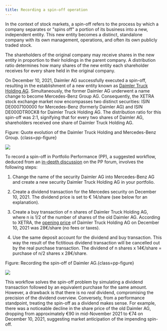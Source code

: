 ```yaml
---
title: Recording a spin-off operation
---
```

In the context of stock markets, a spin-off refers to the process by which a company separates or "spins off" a portion of its business into a new, independent entity. This new entity becomes a distinct, standalone company with its own management, operations, and often its own publicly traded stock.

The shareholders of the original company may receive shares in the new entity in proportion to their holdings in the parent company. A distribution ratio determines how many shares of the new entity each shareholder receives for every share held in the original company.

On December 10, 2021, Daimler AG successfully executed a spin-off, resulting in the establishment of a new entity known as [Daimler Truck Holding AG](https://group.mercedes-benz.com/documents/investors/annual-meeting/daimler-ir-egm-2021-spinoffhivedownreport.pdf). Simultaneously, the former Daimler AG underwent a name change to become Mercedes-Benz Group AG. Consequently, the XETRA stock exchange market now encompasses two distinct securities: ISIN DE0007100000 for Mercedes-Benz (formerly Daimler AG) and ISIN DE000DTR0CK8 for Daimler Truck Holding AG. The distribution ratio for this spin-off was 2:1, signifying that for every two shares of Daimler AG, shareholders received one share of Daimler Truck Holding AG.

Figure: Quote evolution of the Daimler Truck Holding and Mercedes-Benz Group. {class=pp-figure}

![](images/compare-daimler-mercedes.png)

To record a spin-off in Portfolio Performance (PP), a suggested workflow, deduced from an [in-depth discussion](https://forum.portfolio-performance.info/t/wie-bilde-ich-korrekt-einen-spin-off-ab/4677/20) on the PP forum, involves the following steps:

1. Change the name of the security Daimler AG into Mercedes-Benz AG and create a new security Daimler Truck Holding AG in your portfolio.

2. Create a dividend transaction for the Mercedes security on December 10, 2021. The dividend price is set to € 14/share (see below for an explanation).

3. Create a buy transaction of n shares of Daimler Truck Holding AG, where n is 1/2 of the number of shares of the old Daimler AG. According to XETRA, the [opening price](https://www.boerse-frankfurt.de/equity/daimler-truck-holding-ag/price-history/historical-prices-and-volumes) of Daimler Truck Holding AG on December 10, 2021 was 28€/share (no fees or taxes).

4. Use the same deposit account for the dividend and buy transaction. This way the result of the fictitious dividend transaction will be cancelled out by the real purchase transaction. The dividend of n shares x 14€/share = purchase of n/2 shares x 28€/share.

Figure: Recording the spin-off of Daimler AG.{class=pp-figure}

![](images/spin-off-daimler.svg)

This workflow solves the spin-off problem by simulating a dividend transaction followed by an equivalent purchase for the same amount. However, a drawback is that there is no *real* dividend, compromising the precision of the dividend overview.  Conversely, from a performance standpoint, treating the spin-off as a dividend makes sense. For example, there was a noticeable decline in the share price of the old Daimler AG, dropping from approximately €90 in mid-November 2021 to €74 on December 10, 2021, suggesting market anticipation of the impending spin-off.
